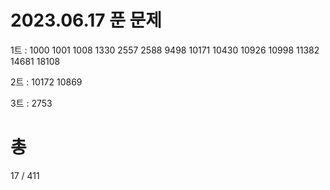 # 2023.06.17 푼 문제
1트 : 1000 1001 1008 1330 2557 2588 9498 10171 10430 10926 10998 11382 14681 18108

2트 : 10172 10869

3트 : 2753

# 총
17 / 411
